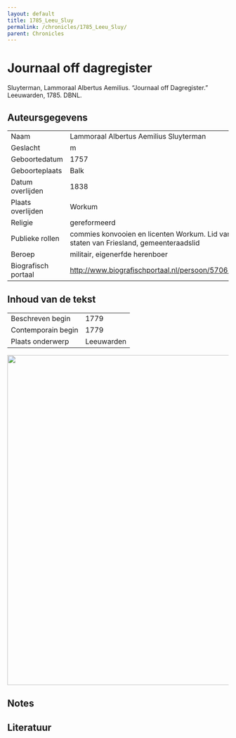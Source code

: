 ```yaml
---
layout: default
title: 1785_Leeu_Sluy
permalink: /chronicles/1785_Leeu_Sluy/
parent: Chronicles
--- 
```



# Journaal off dagregister 

Sluyterman, Lammoraal Albertus Aemilius. “Journaal off Dagregister.” Leeuwarden, 1785. DBNL. 

## Auteursgegevens 

| | | 
| --------------- | --------------- | 
| Naam | Lammoraal Albertus Aemilius Sluyterman | 
| Geslacht | m | 
| Geboortedatum | 1757 | 
| Geboorteplaats | Balk | 
| Datum overlijden | 1838 | 
| Plaats overlijden | Workum | 
| Religie | gereformeerd | 
| Publieke rollen | commies konvooien en licenten Workum. Lid van de staten van Friesland, gemeenteraadslid | 
| Beroep | militair, eigenerfde herenboer | 
| Biografisch portaal | http://www.biografischportaal.nl/persoon/57061980 | 

## Inhoud van de tekst 

| | | 
| --------------- | --------------- | 
| Beschreven begin | 1779 | 
| Contemporain begin | 1779 | 
| Plaats onderwerp | Leeuwarden | 

[<img src="..\..\barplots_chronicles\1785_Leeu_Sluy.jpg" width="750"/>](..\..\barplots_chronicles\1785_Leeu_Sluy.jpg) 

## Notes 

## Literatuur 

